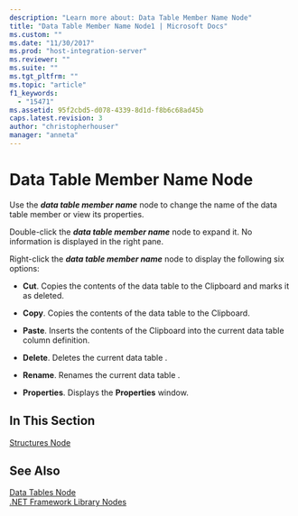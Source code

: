```yaml
---
description: "Learn more about: Data Table Member Name Node"
title: "Data Table Member Name Node1 | Microsoft Docs"
ms.custom: ""
ms.date: "11/30/2017"
ms.prod: "host-integration-server"
ms.reviewer: ""
ms.suite: ""
ms.tgt_pltfrm: ""
ms.topic: "article"
f1_keywords: 
  - "15471"
ms.assetid: 95f2cbd5-d078-4339-8d1d-f8b6c68ad45b
caps.latest.revision: 3
author: "christopherhouser"
manager: "anneta"
---
```

# Data Table Member Name Node
Use the ***data table member name*** node to change the name of the data table member or view its properties.  
  
 Double-click the ***data table member name*** node to expand it. No information is displayed in the right pane.  
  
 Right-click the ***data table member name*** node to display the following six options:  
  
-   **Cut**. Copies the contents of the data table to the Clipboard and marks it as deleted.  
  
-   **Copy**. Copies the contents of the data table to the Clipboard.  
  
-   **Paste**. Inserts the contents of the Clipboard into the current data table column definition.  
  
-   **Delete**. Deletes the current data table .  
  
-   **Rename**. Renames the current data table .  
  
-   **Properties**. Displays the **Properties** window.  
  
## In This Section  
 [Structures Node](../core/structures-node1.md)  
  
## See Also  
 [Data Tables Node](../core/data-tables-node2.md)   
 [.NET Framework Library Nodes](../core/net-framework-library-nodes2.md)
